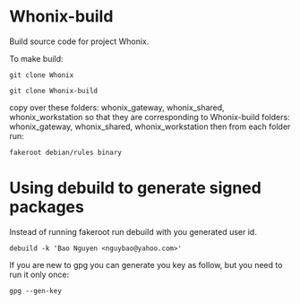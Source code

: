 Whonix-build
============

Build source code for project Whonix.

To make build:

    git clone Whonix

    git clone Whonix-build

copy over these folders: whonix_gateway, whonix_shared, whonix_workstation
so that they are corresponding to Whonix-build folders: whonix_gateway, whonix_shared, 
whonix_workstation
then from each folder run:

    fakeroot debian/rules binary


Using debuild to generate signed packages
=========================================

Instead of running fakeroot run debuild with you generated user id.

    debuild -k 'Bao Nguyen <nguybao@yahoo.com>'

If you are new to gpg you can generate you key as follow, but you need to run it only once:

    gpg --gen-key
